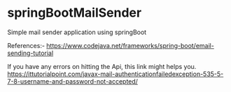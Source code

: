 # springBootMailSender
Simple mail sender application using springBoot

References:- https://www.codejava.net/frameworks/spring-boot/email-sending-tutorial

If you have any errors on hitting the Api, this link might helps you.
https://ittutorialpoint.com/javax-mail-authenticationfailedexception-535-5-7-8-username-and-password-not-accepted/
